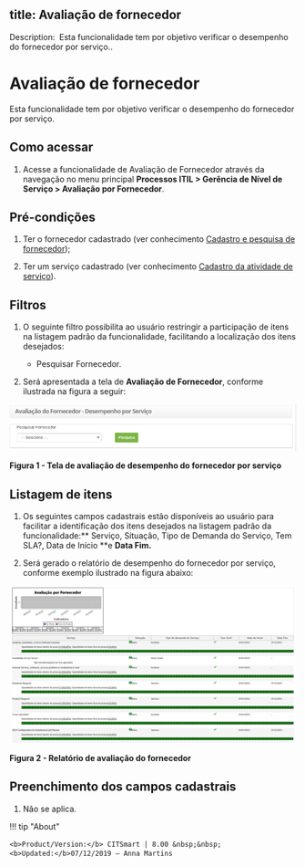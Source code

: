 title: Avaliação de fornecedor
------------------------------

Description:  Esta funcionalidade tem por objetivo verificar o desempenho do
fornecedor por serviço..

# Avaliação de fornecedor

Esta funcionalidade tem por objetivo verificar o desempenho do fornecedor por
serviço.

Como acessar
------------

1.  Acesse a funcionalidade de Avaliação de Fornecedor através da navegação no
    menu principal **Processos ITIL > Gerência de Nível de
    Serviço > Avaliação por Fornecedor**.

Pré-condições
-------------

1.  Ter o fornecedor cadastrado (ver conhecimento [Cadastro e pesquisa de
    fornecedor](https://itsm.citsmartcloud.com/citsmart/pages/knowledgeBasePortal/knowledgeBasePortal.load#/knowledge/377));

2.  Ter um serviço cadastrado (ver conhecimento [Cadastro da atividade de
    serviço](https://itsm.citsmartcloud.com/citsmart/pages/knowledgeBasePortal/knowledgeBasePortal.load#/knowledge/4450)).

Filtros
-------

1.  O seguinte filtro possibilita ao usuário restringir a participação de itens
    na listagem padrão da funcionalidade, facilitando a localização dos itens
    desejados:

     - Pesquisar Fornecedor.

1.  Será apresentada a tela de **Avaliação de Fornecedor**, conforme ilustrada
    na figura a seguir:

![Criar conta](images/provider-evaluation-1.png)

**Figura 1 - Tela de avaliação de desempenho do fornecedor por serviço**

Listagem de itens
-----------------

1.  Os seguintes campos cadastrais estão disponíveis ao usuário para facilitar a
    identificação dos itens desejados na listagem padrão da
    funcionalidade:** Serviço, Situação, Tipo de Demanda do Serviço, Tem SLA?,
    Data de Início **e **Data Fim.**

2.  Será gerado o relatório de desempenho do fornecedor por serviço, conforme
    exemplo ilustrado na figura abaixo:

![Criar conta](images/provider-evaluation-2.png)

**Figura 2 - Relatório de avaliação do fornecedor**

Preenchimento dos campos cadastrais
-----------------------------------

1.  Não se aplica.


!!! tip "About"

    <b>Product/Version:</b> CITSmart | 8.00 &nbsp;&nbsp;
    <b>Updated:</b>07/12/2019 – Anna Martins
